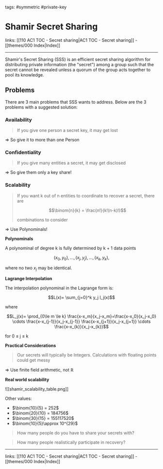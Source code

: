 tags: #symmetric #private-key

# Shamir Secret Sharing

links:  [[110 AC1 TOC - Secret sharing|AC1 TOC - Secret sharing]] - [[themes/000 Index|Index]]

---

Shamir's Secret Sharing (SSS) is an efficient secret sharing algorithm for distributing private information (the "secret") among a group such that the secret cannot be revealed unless a quorum of the group acts together to pool its knowledge.

## Problems

There are 3 main problems that SSS wants to address. 
Below are the 3 problems with a suggested solution:

### Availability

> If you give one person a secret key, it may get lost

=> So give it to more than one Person

### Confidentiality

> If you give many entities a secret, it may get disclosed

=> So give them only a key share!

### Scalability

> If you want k out of n entities to coordinate to recover a secret, there are 
> 
> $$\binom{n}{k} = \frac{n!}{k!(n-k)!}$$
> 
> combinations to consider

=> Use Polynominals!

**Polynominals**

A polynominal of degree k is fully determined by k + 1 data points 

$$(x_0,y_0), ...,(x_j,y_j),...,(x_k,y_k),$$

where no two $x_j$ may be identical.

**Lagrange Interpolation**

The interpolation polynominal in the Lagrange form is:

$$L(x)= \sum_{j=0}^k y_j l_j(x)$$

where

$$L_j(x)= \prod_{0\le m \le k} \frac{x-x_m}{x_j-x_m}=\frac{x-x_0}{x_j-x_0} \cdots \frac{x-x_{j-1}}{x_j-x_{j-1}} \frac{x-x_{j+1}}{x_j-x_{j+1}} \cdots \frac{x-x_{k}}{x_j-x_{k}}$$

for 0 $\le$ j $\le$ k

**Practical Considerations**

> Our secrets will typically be Integers. Calculations with floating points could get messy

=> Use finite field arithmetic, not $\mathbb{R}$

**Real world scalability**

![[shamir_scalability_table.png]]

Other values:

- $\binom{10}{5} = 252$
- $\binom{20}{10} = 184756$
- $\binom{30}{15} = 155117520$
- $\binom{10}{5}\approx 10^{29}$

> How many people do you have to share your secrets with?

> How many people realistically participate in recovery?

---
links:  [[110 AC1 TOC - Secret sharing|AC1 TOC - Secret sharing]] - [[themes/000 Index|Index]]